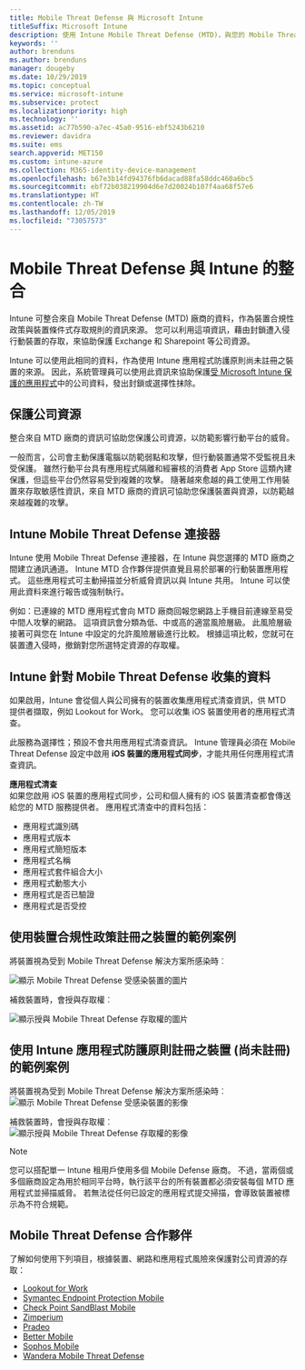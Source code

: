 ```yaml
---
title: Mobile Threat Defense 與 Microsoft Intune
titleSuffix: Microsoft Intune
description: 使用 Intune Mobile Threat Defense (MTD)，與您的 Mobile Threat Defense 夥伴根據裝置的風險來保護公司資源的存取權。
keywords: ''
author: brenduns
ms.author: brenduns
manager: dougeby
ms.date: 10/29/2019
ms.topic: conceptual
ms.service: microsoft-intune
ms.subservice: protect
ms.localizationpriority: high
ms.technology: ''
ms.assetid: ac77b590-a7ec-45a0-9516-ebf5243b6210
ms.reviewer: davidra
ms.suite: ems
search.appverid: MET150
ms.custom: intune-azure
ms.collection: M365-identity-device-management
ms.openlocfilehash: b67e3b14fd94376fb6dacad88fa58ddc460a6bc5
ms.sourcegitcommit: ebf72b038219904d6e7d20024b107f4aa68f57e6
ms.translationtype: HT
ms.contentlocale: zh-TW
ms.lasthandoff: 12/05/2019
ms.locfileid: "73057573"
---
```

# <a name="mobile-threat-defense-integration-with-intune"></a>Mobile Threat Defense 與 Intune 的整合

Intune 可整合來自 Mobile Threat Defense (MTD) 廠商的資料，作為裝置合規性政策與裝置條件式存取規則的資訊來源。 您可以利用這項資訊，藉由封鎖遭入侵行動裝置的存取，來協助保護 Exchange 和 Sharepoint 等公司資源。

Intune 可以使用此相同的資料，作為使用 Intune 應用程式防護原則尚未註冊之裝置的來源。 因此，系統管理員可以使用此資訊來協助保護[受 Microsoft Intune 保護的應用程式](~/apps/apps-supported-intune-apps.md)中的公司資料，發出封鎖或選擇性抹除。

## <a name="protect-corporate-resources"></a>保護公司資源

整合來自 MTD 廠商的資訊可協助您保護公司資源，以防範影響行動平台的威脅。  

一般而言，公司會主動保護電腦以防範弱點和攻擊，但行動裝置通常不受監視且未受保護。 雖然行動平台具有應用程式隔離和經審核的消費者 App Store 這類內建保護，但這些平台仍然容易受到複雜的攻擊。 隨著越來愈越的員工使用工作用裝置來存取敏感性資訊，來自 MTD 廠商的資訊可協助您保護裝置與資源，以防範越來越複雜的攻擊。

## <a name="intune-mobile-threat-defense-connectors"></a>Intune Mobile Threat Defense 連接器

Intune 使用 Mobile Threat Defense 連接器，在 Intune 與您選擇的 MTD 廠商之間建立通訊通道。 Intune MTD 合作夥伴提供直覺且易於部署的行動裝置應用程式。 這些應用程式可主動掃描並分析威脅資訊以與 Intune 共用。 Intune 可以使用此資料來進行報告或強制執行。

例如：已連線的 MTD 應用程式會向 MTD 廠商回報您網路上手機目前連線至易受中間人攻擊的網路。 這項資訊會分類為低、中或高的適當風險層級。 此風險層級接著可與您在 Intune 中設定的允許風險層級進行比較。 根據這項比較，您就可在裝置遭入侵時，撤銷對您所選特定資源的存取權。

## <a name="data-that-intune-collects-for-mobile-threat-defense"></a>Intune 針對 Mobile Threat Defense 收集的資料

如果啟用，Intune 會從個人與公司擁有的裝置收集應用程式清查資訊，供 MTD 提供者擷取，例如 Lookout for Work。 您可以收集 iOS 裝置使用者的應用程式清查。

此服務為選擇性；預設不會共用應用程式清查資訊。 Intune 管理員必須在 Mobile Threat Defense 設定中啟用 **iOS 裝置的應用程式同步**，才能共用任何應用程式清查資訊。

**應用程式清查**  
如果您啟用 iOS 裝置的應用程式同步，公司和個人擁有的 iOS 裝置清查都會傳送給您的 MTD 服務提供者。 應用程式清查中的資料包括：

- 應用程式識別碼
- 應用程式版本
- 應用程式簡短版本
- 應用程式名稱
- 應用程式套件組合大小
- 應用程式動態大小
- 應用程式是否已驗證
- 應用程式是否受控

## <a name="sample-scenarios-for-enrolled-devices-using-device-compliance-policies"></a>使用裝置合規性政策註冊之裝置的範例案例

將裝置視為受到 Mobile Threat Defense 解決方案所感染時︰

![顯示 Mobile Threat Defense 受感染裝置的圖片](./media/mobile-threat-defense/MTD-image-1.png)

補救裝置時，會授與存取權︰

![顯示授與 Mobile Threat Defense 存取權的圖片](./media/mobile-threat-defense/MTD-image-2.png)

## <a name="sample-scenarios-for-unenrolled-devices-using-intune-app-protection-policies"></a>使用 Intune 應用程式防護原則註冊之裝置 (尚未註冊) 的範例案例

將裝置視為受到 Mobile Threat Defense 解決方案所感染時︰<br>
![顯示 Mobile Threat Defense 受感染裝置的影像](./media/mobile-threat-defense/MTD-image-3.png)

補救裝置時，會授與存取權︰<br>
![顯示授與 Mobile Threat Defense 存取權的影像](./media/mobile-threat-defense/MTD-image-4.png)

> [!NOTE]
> 您可以搭配單一 Intune 租用戶使用多個 Mobile Defense 廠商。 不過，當兩個或多個廠商設定為用於相同平台時，執行該平台的所有裝置都必須安裝每個 MTD 應用程式並掃描威脅。 若無法從任何已設定的應用程式提交掃描，會導致裝置被標示為不符合規範。 

## <a name="mobile-threat-defense-partners"></a>Mobile Threat Defense 合作夥伴

了解如何使用下列項目，根據裝置、網路和應用程式風險來保護對公司資源的存取：

- [Lookout for Work](lookout-mobile-threat-defense-connector.md)
- [Symantec Endpoint Protection Mobile](skycure-mobile-threat-defense-connector.md)
- [Check Point SandBlast Mobile](checkpoint-sandblast-mobile-mobile-threat-defense-connector.md)
- [Zimperium](zimperium-mobile-threat-defense-connector.md)
- [Pradeo](pradeo-mobile-threat-defense-connector.md)
- [Better Mobile](better-mobile-threat-defense-connector.md)
- [Sophos Mobile](sophos-mtd-connector.md)
- [Wandera Mobile Threat Defense](wandera-mtd-connector.md)
